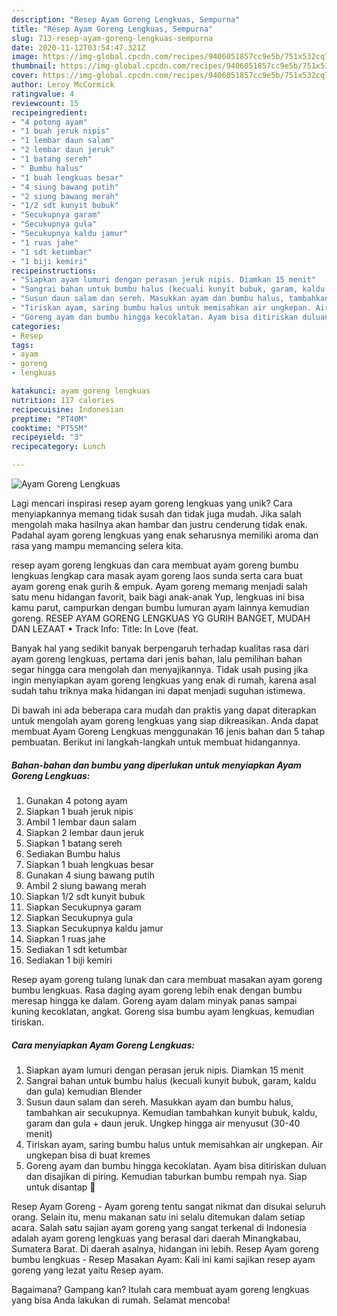 ```yaml
---
description: "Resep Ayam Goreng Lengkuas, Sempurna"
title: "Resep Ayam Goreng Lengkuas, Sempurna"
slug: 713-resep-ayam-goreng-lengkuas-sempurna
date: 2020-11-12T03:54:47.321Z
image: https://img-global.cpcdn.com/recipes/9406051857cc9e5b/751x532cq70/ayam-goreng-lengkuas-foto-resep-utama.jpg
thumbnail: https://img-global.cpcdn.com/recipes/9406051857cc9e5b/751x532cq70/ayam-goreng-lengkuas-foto-resep-utama.jpg
cover: https://img-global.cpcdn.com/recipes/9406051857cc9e5b/751x532cq70/ayam-goreng-lengkuas-foto-resep-utama.jpg
author: Leroy McCormick
ratingvalue: 4
reviewcount: 15
recipeingredient:
- "4 potong ayam"
- "1 buah jeruk nipis"
- "1 lembar daun salam"
- "2 lembar daun jeruk"
- "1 batang sereh"
- " Bumbu halus"
- "1 buah lengkuas besar"
- "4 siung bawang putih"
- "2 siung bawang merah"
- "1/2 sdt kunyit bubuk"
- "Secukupnya garam"
- "Secukupnya gula"
- "Secukupnya kaldu jamur"
- "1 ruas jahe"
- "1 sdt ketumbar"
- "1 biji kemiri"
recipeinstructions:
- "Siapkan ayam lumuri dengan perasan jeruk nipis. Diamkan 15 menit"
- "Sangrai bahan untuk bumbu halus (kecuali kunyit bubuk, garam, kaldu dan gula) kemudian Blender"
- "Susun daun salam dan sereh. Masukkan ayam dan bumbu halus, tambahkan air secukupnya. Kemudian tambahkan kunyit bubuk, kaldu, garam dan gula + daun jeruk. Ungkep hingga air menyusut (30-40 menit)"
- "Tiriskan ayam, saring bumbu halus untuk memisahkan air ungkepan. Air ungkepan bisa di buat kremes"
- "Goreng ayam dan bumbu hingga kecoklatan. Ayam bisa ditiriskan duluan dan disajikan di piring. Kemudian taburkan bumbu rempah nya. Siap untuk disantap 🍗"
categories:
- Resep
tags:
- ayam
- goreng
- lengkuas

katakunci: ayam goreng lengkuas 
nutrition: 117 calories
recipecuisine: Indonesian
preptime: "PT40M"
cooktime: "PT55M"
recipeyield: "3"
recipecategory: Lunch

---
```



![Ayam Goreng Lengkuas](https://img-global.cpcdn.com/recipes/9406051857cc9e5b/751x532cq70/ayam-goreng-lengkuas-foto-resep-utama.jpg)

Lagi mencari inspirasi resep ayam goreng lengkuas yang unik? Cara menyiapkannya memang tidak susah dan tidak juga mudah. Jika salah mengolah maka hasilnya akan hambar dan justru cenderung tidak enak. Padahal ayam goreng lengkuas yang enak seharusnya memiliki aroma dan rasa yang mampu memancing selera kita.

resep ayam goreng lengkuas dan cara membuat ayam goreng bumbu lengkuas lengkap cara masak ayam goreng laos sunda serta cara buat ayam goreng enak gurih &amp; empuk. Ayam goreng memang menjadi salah satu menu hidangan favorit, baik bagi anak-anak Yup, lengkuas ini bisa kamu parut, campurkan dengan bumbu lumuran ayam lainnya kemudian goreng. RESEP AYAM GORENG LENGKUAS YG GURIH BANGET, MUDAH DAN LEZAAT • Track Info: Title: In Love (feat.

Banyak hal yang sedikit banyak berpengaruh terhadap kualitas rasa dari ayam goreng lengkuas, pertama dari jenis bahan, lalu pemilihan bahan segar hingga cara mengolah dan menyajikannya. Tidak usah pusing jika ingin menyiapkan ayam goreng lengkuas yang enak di rumah, karena asal sudah tahu triknya maka hidangan ini dapat menjadi suguhan istimewa.


Di bawah ini ada beberapa cara mudah dan praktis yang dapat diterapkan untuk mengolah ayam goreng lengkuas yang siap dikreasikan. Anda dapat membuat Ayam Goreng Lengkuas menggunakan 16 jenis bahan dan 5 tahap pembuatan. Berikut ini langkah-langkah untuk membuat hidangannya.

<!--inarticleads1-->

##### Bahan-bahan dan bumbu yang diperlukan untuk menyiapkan Ayam Goreng Lengkuas:

1. Gunakan 4 potong ayam
1. Siapkan 1 buah jeruk nipis
1. Ambil 1 lembar daun salam
1. Siapkan 2 lembar daun jeruk
1. Siapkan 1 batang sereh
1. Sediakan  Bumbu halus
1. Siapkan 1 buah lengkuas besar
1. Gunakan 4 siung bawang putih
1. Ambil 2 siung bawang merah
1. Siapkan 1/2 sdt kunyit bubuk
1. Siapkan Secukupnya garam
1. Siapkan Secukupnya gula
1. Siapkan Secukupnya kaldu jamur
1. Siapkan 1 ruas jahe
1. Sediakan 1 sdt ketumbar
1. Sediakan 1 biji kemiri


Resep ayam goreng tulang lunak dan cara membuat masakan ayam goreng bumbu lengkuas. Rasa daging ayam goreng lebih enak dengan bumbu meresap hingga ke dalam. Goreng ayam dalam minyak panas sampai kuning kecoklatan, angkat. Goreng sisa bumbu ayam lengkuas, kemudian tiriskan. 

<!--inarticleads2-->

##### Cara menyiapkan Ayam Goreng Lengkuas:

1. Siapkan ayam lumuri dengan perasan jeruk nipis. Diamkan 15 menit
1. Sangrai bahan untuk bumbu halus (kecuali kunyit bubuk, garam, kaldu dan gula) kemudian Blender
1. Susun daun salam dan sereh. Masukkan ayam dan bumbu halus, tambahkan air secukupnya. Kemudian tambahkan kunyit bubuk, kaldu, garam dan gula + daun jeruk. Ungkep hingga air menyusut (30-40 menit)
1. Tiriskan ayam, saring bumbu halus untuk memisahkan air ungkepan. Air ungkepan bisa di buat kremes
1. Goreng ayam dan bumbu hingga kecoklatan. Ayam bisa ditiriskan duluan dan disajikan di piring. Kemudian taburkan bumbu rempah nya. Siap untuk disantap 🍗


Resep Ayam Goreng - Ayam goreng tentu sangat nikmat dan disukai seluruh orang. Selain itu, menu makanan satu ini selalu ditemukan dalam setiap acara. Salah satu sajian ayam goreng yang sangat terkenal di Indonesia adalah ayam goreng lengkuas yang berasal dari daerah Minangkabau, Sumatera Barat. Di daerah asalnya, hidangan ini lebih. Resep Ayam goreng bumbu lengkuas - Resep Masakan Ayam: Kali ini kami sajikan resep ayam goreng yang lezat yaitu Resep ayam. 

Bagaimana? Gampang kan? Itulah cara membuat ayam goreng lengkuas yang bisa Anda lakukan di rumah. Selamat mencoba!
